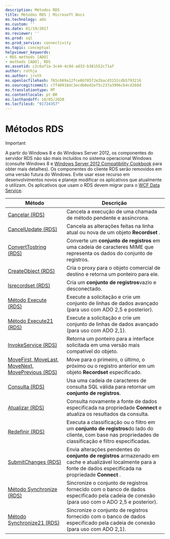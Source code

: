```yaml
---
description: Métodos RDS
title: Métodos RDS | Microsoft Docs
ms.technology: ado
ms.custom: ''
ms.date: 01/19/2017
ms.reviewer: ''
ms.prod: sql
ms.prod_service: connectivity
ms.topic: conceptual
helpviewer_keywords:
- RDS methods [ADO]
- methods [ADO], RDS
ms.assetid: c2c6af1a-3c44-4c9d-ad33-b381552c71af
author: rothja
ms.author: jroth
ms.openlocfilehash: f65c669a12fce6b78572e2bacd3152cdb5793216
ms.sourcegitcommit: c7f40918dc3ecdb0ed2ef5c237a3996cb4cd268d
ms.translationtype: MT
ms.contentlocale: pt-BR
ms.lasthandoff: 10/05/2020
ms.locfileid: "91724357"
---
```

# <a name="rds-methods"></a>Métodos RDS
> [!IMPORTANT]
>  A partir do Windows 8 e do Windows Server 2012, os componentes do servidor RDS não são mais incluídos no sistema operacional Windows (consulte Windows 8 e [Windows Server 2012 Compatibility Cookbook](https://www.microsoft.com/download/details.aspx?id=27416) para obter mais detalhes). Os componentes do cliente RDS serão removidos em uma versão futura do Windows. Evite usar esse recurso em desenvolvimentos novos e planeje modificar os aplicativos que atualmente o utilizam. Os aplicativos que usam o RDS devem migrar para o [WCF Data Service](/dotnet/framework/wcf/).  
  
|Método|Descrição|  
|-|-|  
|[Cancelar (RDS)](./cancel-method-rds.md)|Cancela a execução de uma chamada de método pendente e assíncrona.|  
|[CancelUpdate (RDS)](./cancelupdate-method-rds.md)|Cancela as alterações feitas na linha atual ou nova de um objeto **Recordset** .|  
|[ConvertTostring (RDS)](./converttostring-method-rds.md)|Converte um **conjunto de registros** em uma cadeia de caracteres MIME que representa os dados do conjunto de registros.|  
|[CreateObject (RDS)](./createobject-method-rds.md)|Cria o proxy para o objeto comercial de destino e retorna um ponteiro para ele.|  
|[Isrecordset (RDS)](./createrecordset-method-rds.md)|Cria um **conjunto de registros**vazio e desconectado.|  
|[Método Execute (RDS)](./execute-method-rds.md)|Execute a solicitação e crie um conjunto de linhas de dados avançado (para uso com ADO 2,5 e posterior).|  
|[Método Execute21 (RDS)](./execute21-method-rds.md)|Execute a solicitação e crie um conjunto de linhas de dados avançado (para uso com ADO 2,1).|  
|[InvokeService (RDS)](./invokeservice-rds.md)|Retorna um ponteiro para a interface solicitada em uma versão mais compatível do objeto.|  
|[MoveFirst, MoveLast, MoveNext, MovePrevious (RDS)](./movefirst-movelast-movenext-and-moveprevious-methods-rds.md)|Move para o primeiro, o último, o próximo ou o registro anterior em um objeto **Recordset** especificado.|  
|[Consulta (RDS)](./query-method-rds.md)|Usa uma cadeia de caracteres de consulta SQL válida para retornar um **conjunto de registros**.|  
|[Atualizar (RDS)](./refresh-method-rds.md)|Consulta novamente a fonte de dados especificada na propriedade **Connect** e atualiza os resultados da consulta.|  
|[Redefinir (RDS)](./reset-method-rds.md)|Executa a classificação ou o filtro em um **conjunto de registros**do lado do cliente, com base nas propriedades de classificação e filtro especificadas.|  
|[SubmitChanges (RDS)](./submitchanges-method-rds.md)|Envia alterações pendentes do **conjunto de registros** armazenado em cache e atualizável localmente para a fonte de dados especificada na propriedade **Connect** .|  
|[Método Synchronize (RDS)](./synchronize-method-rds.md)|Sincronize o conjunto de registros fornecido com o banco de dados especificado pela cadeia de conexão (para uso com o ADO 2,5 e posterior).|  
|[Método Synchronize21 (RDS)](./synchronize21-method-rds.md)|Sincronize o conjunto de registros fornecido com o banco de dados especificado pela cadeia de conexão (para uso com ADO 2,1).|